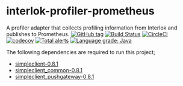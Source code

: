 # interlok-profiler-prometheus
A profiler adapter that collects profiling information from Interlok and publishes to Prometheus.
[![GitHub tag](https://img.shields.io/github/tag/adaptris/interlok-profiler-prometheus.svg)](https://github.com/adaptris/interlok-profiler-prometheus/tags) [![Build Status](https://travis-ci.org/adaptris/interlok-profiler-prometheus.svg?branch=develop)](https://travis-ci.org/adaptris/interlok-profiler-prometheus) [![CircleCI](https://circleci.com/gh/adaptris/interlok-profiler-prometheus/tree/develop.svg?style=svg)](https://circleci.com/gh/adaptris/interlok-profiler-prometheus/tree/develop) [![codecov](https://codecov.io/gh/adaptris/interlok-profiler-prometheus/branch/develop/graph/badge.svg)](https://codecov.io/gh/adaptris/interlok-profiler-prometheus) [![Total alerts](https://img.shields.io/lgtm/alerts/g/adaptris/interlok-profiler-prometheus.svg?logo=lgtm&logoWidth=18)](https://lgtm.com/projects/g/adaptris/interlok-profiler-prometheus/alerts/) [![Language grade: Java](https://img.shields.io/lgtm/grade/java/g/adaptris/interlok-profiler-prometheus.svg?logo=lgtm&logoWidth=18)](https://lgtm.com/projects/g/adaptris/interlok-profiler-prometheus/context:java)

The following dependencies are required to run this project;

- [simpleclient-0.8.1](https://mvnrepository.com/artifact/io.prometheus/simpleclient/0.8.1)
- [simpleclient_common-0.8.1](https://mvnrepository.com/artifact/io.prometheus/simpleclient_common/0.8.1)
- [simpleclient_pushgateway-0.8.1](https://mvnrepository.com/artifact/io.prometheus/simpleclient_pushgateway/0.8.1)
